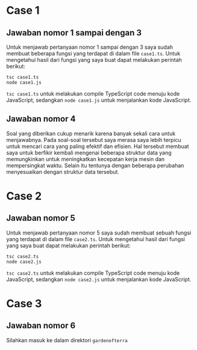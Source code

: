 # Case 1
## Jawaban nomor 1 sampai dengan 3
Untuk menjawab pertanyaan nomor 1 sampai dengan 3 saya sudah membuat beberapa fungsi yang terdapat di dalam file ```case1.ts```. Untuk mengetahui hasil dari fungsi yang saya buat dapat melakukan perintah berikut:
```
tsc case1.ts 
node case1.js
```
```tsc case1.ts``` untuk melakukan compile TypeScript code menuju kode JavaScript, sedangkan 
```node case1.js``` untuk menjalankan kode JavaScript.
## Jawaban nomor 4
Soal yang diberikan cukup menarik karena banyak sekali cara untuk menjawabnya. Pada soal-soal tersebut saya merasa saya lebih terpicu untuk mencari cara yang paling efektif dan efisien. Hal tersebut membuat saya untuk berfikir kembali mengenai beberapa struktur data yang memungkinkan untuk meningkatkan kecepatan kerja mesin dan mempersingkat waktu. Selain itu tentunya dengan beberapa perubahan menyesuaikan dengan struktur data tersebut.

# Case 2
## Jawaban nomor 5
Untuk menjawab pertanyaan nomor 5 saya sudah membuat sebuah fungsi yang terdapat di dalam file ```case2.ts```. Untuk mengetahui hasil dari fungsi yang saya buat dapat melakukan perintah berikut:
```
tsc case2.ts 
node case2.js
```
```tsc case2.ts``` untuk melakukan compile TypeScript code menuju kode JavaScript, sedangkan 
```node case2.js``` untuk menjalankan kode JavaScript.

# Case 3
## Jawaban nomor 6
Silahkan masuk ke dalam direktori ```gardenofterra```